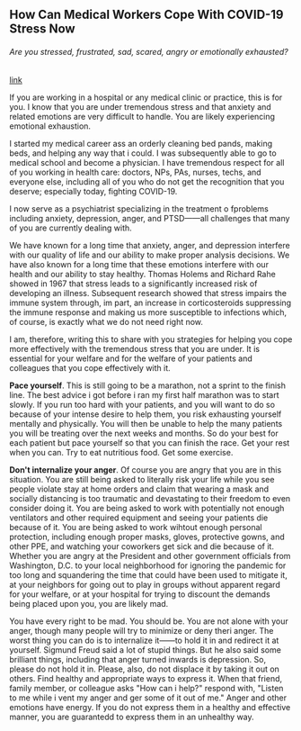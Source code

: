 ## How Can Medical Workers Cope With COVID-19 Stress Now

###### Are you stressed, frustrated, sad, scared, angry or emotionally exhausted?

[link](https://www.psychologytoday.com/intl/blog/successful-psychiatry/202101/how-can-medical-workers-cope-covid-19-stress-now)

If you are working in a hospital or any medical clinic or practice, this is for you. I know that you are under tremendous stress and that anxiety and related emotions are very difficult to handle. You are likely experiencing emotional exhaustion.

I started my medical career ass an orderly cleaning bed pands, making beds, and helping any way that i could. I was subsequently able to go to medical school and become a physician. I have tremendous respect for all of you working in health care: doctors, NPs, PAs, nurses, techs, and everyone else, including all of you who do not get the recognition that you deserve; especially today, fighting COVID-19.

I now serve as a psychiatrist specializing in the treatment o fproblems including anxiety, depression, anger, and PTSD——all challenges that many of you are currently dealing with.

We have known for a  long time that anxiety, anger, and depression interfere with our quality of life and our ability to make proper analysis decisions. We have also known for a long time that these emotions interfere with our health and our ability to stay healthy. Thomas Holems and Richard Rahe showed in 1967 that stress leads to a significantly increased risk of developing an illness. Subsequent research showed that stress impairs the immune system through, im part, an increase in corticosteroids suppressing the immune response and making us more susceptible to infections which, of course, is exactly what we do not need right now.

I am, therefore, writing this to share with you strategies for helping you cope more effectively with the tremendous stress that you are under. It is essential for your welfare and for the welfare of your patients and colleagues that you cope effectively with it.

**Pace yourself**. This is still going to be a marathon, not a sprint to the finish line. The best advice i got before i ran my first half marathon was to start slowly. If you run too hard with your patients, and you will want to do so because of your intense desire to help them, you risk exhausting yourself mentally and physically. You will then be unable to help the many patients you will be treating over the next weeks and months. So do your best for each patient but pace yourself so that you can finish the race. Get your rest when you can. Try to eat nutritious food. Get some exercise.

**Don't internalize your anger**. Of course you are angry that you are in this situation. You are still being asked to literally risk your life while you see people violate stay at home orders and claim that wearing a mask and socially distancing is too traumatic and devastating to their freedom to even consider doing it. You are being asked to work with potentially not enough ventilators and other required equipment and seeing your patients die because of it. You are being asked to work wihtout enough personal protection, including enough proper masks, gloves, protective gowns, and other PPE, and watching your coworkers get sick and die because of it. Whether you are angry at the President and other government officials from Washington, D.C. to your local neighborhood for ignoring the pandemic for too long and squandering the time that could have been used to mitigate it, at your neighbors for going out to play in groups without apparent regard for your welfare, or at your hospital for trying to discount the demands being placed upon you, you are likely mad.

You have every right to be mad. You should be. You are not alone with your anger, though many people will try to minimize or deny theri anger. The worst thing you can do is to internalize it——to hold it in and redirect it at yourself. Sigmund Freud said a lot of stupid things. But he also said some brilliant things, including that anger turned inwards is depression. So, please do not hold it in. Please, also, do not displace it by taking it out on others. Find healthy and appropriate ways to express it. When that friend, family member, or colleague asks "How can i help?" respond with, "Listen to me while i vent my anger and ger some of it out of me." Anger and other emotions have energy. If you do not express them in a healthy and effective manner, you are guarantedd to express them in an unhealthy way.
